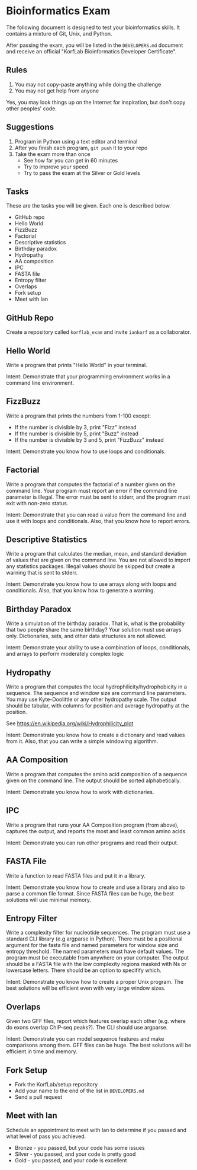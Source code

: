 Bioinformatics Exam
===================

The following document is designed to test your bioinformatics skills. It
contains a mixture of Git, Unix, and Python.

After passing the exam, you will be listed in the `DEVELOPERS.md` document and
receive an official "KorfLab Bioinformatics Developer Certificate".


Rules
-----

1. You may not copy-paste anything while doing the challenge
2. You may not get help from anyone

Yes, you may look things up on the Internet for inspiration, but don't copy
other peoples' code.


Suggestions
-----------

1. Program in Python using a text editor and terminal
2. After you finish each program, `git push` it to your repo
3. Take the exam more than once
	+ See how far you can get in 60 minutes
	+ Try to improve your speed
	+ Try to pass the exam at the Silver or Gold levels


Tasks
-----

These are the tasks you will be given. Each one is described below.

+ GitHub repo
+ Hello World
+ FizzBuzz
+ Factorial
+ Descriptive statistics
+ Birthday paradox
+ Hydropathy
+ AA composition
+ IPC
+ FASTA file
+ Entropy filter
+ Overlaps
+ Fork setup
+ Meet with Ian


GitHub Repo
-----------

Create a repository called `korflab_exam` and invite `iankorf` as a
collaborator.


Hello World
-----------

Write a program that prints "Hello World" in your terminal.

Intent: Demonstrate that your programming environment works in a command line
environment.


FizzBuzz
--------

Write a program that prints the numbers from 1-100 except:

+ If the number is divisible by 3, print "Fizz" instead
+ If the number is divisible by 5, print "Buzz" instead
+ If the number is divisible by 3 and 5, print "FizzBuzz" instead

Intent: Demonstrate you know how to use loops and conditionals.


Factorial
---------

Write a program that computes the factorial of a number given on the command
line. Your program must report an error if the command line parameter is
illegal. The error must be sent to stderr, and the program must exit with
non-zero status.

Intent: Demonstrate that you can read a value from the command line and use it
with loops and conditionals. Also, that you know how to report errors.


Descriptive Statistics
----------------------

Write a program that calculates the median, mean, and standard deviation of
values that are given on the command line. You are not allowed to import any
statistics packages. Illegal values should be skipped but create a warning that
is sent to stderr.

Intent: Demonstrate you know how to use arrays along with loops and
conditionals. Also, that you know how to generate a warning.


Birthday Paradox
----------------

Write a simulation of the birthday paradox. That is, what is the probability
that two people share the same birthday? Your solution must use arrays only.
Dictionaries, sets, and other data structures are not allowed.

Intent: Demonstrate your ability to use a combination of loops, conditionals,
and arrays to perform moderately complex logic


Hydropathy
----------

Write a program that computes the local hydrophilicity/hydrophobicity in a
sequence. The sequence and window size are command line parameters. You may use
Kyte-Doolittle or any other hydropathy scale. The output should be tabular,
with columns for position and average hydropathy at the position.

See https://en.wikipedia.org/wiki/Hydrophilicity_plot

Intent: Demonstrate you know how to create a dictionary and read values from
it. Also, that you can write a simple windowing algorithm.


AA Composition
--------------

Write a program that computes the amino acid composition of a sequence given on
the command line. The output should be sorted alphabetically.

Intent: Demonstrate you know how to work with dictionaries.


IPC
---

Write a program that runs your AA Composition program (from above), captures
the output, and reports the most and least common amino acids.

Intent: Demonstrate you can run other programs and read their output.


FASTA File
----------

Write a function to read FASTA files and put it in a library.

Intent: Demonstrate you know how to create and use a library and also to parse
a common file format. Since FASTA files can be huge, the best solutions will
use minimal memory.


Entropy Filter
--------------

Write a complexity filter for nucleotide sequences. The program must use a
standard CLI library (e.g argparse in Python). There must be a positional
argument for the fasta file and named parameters for window size and entropy
threshold. The named parameters must have default values. The program must be
executable from anywhere on your computer. The output should be a FASTA file
with the low complexity regions masked with Ns or lowercase letters. There
should be an option to specifify which.

Intent: Demonstrate you know how to create a proper Unix program. The best
solutions will be efficient even with very large window sizes.


Overlaps
--------

Given two GFF files, report which features overlap each other (e.g. where do
exons overlap ChIP-seq peaks?). The CLI should use argparse.

Intent: Demonstrate you can model sequence features and make comparisons among
them. GFF files can be huge. The best solutions will be efficient in time and
memory.


Fork Setup
----------

+ Fork the KorfLab/setup repository
+ Add your name to the end of the list in `DEVELOPERS.md`
+ Send a pull request


Meet with Ian
-------------

Schedule an appointment to meet with Ian to determine if you passed and what
level of pass you achieved.

+ Bronze - you passed, but your code has some issues
+ Silver - you passed, and your code is pretty good
+ Gold - you passed, and your code is excellent
